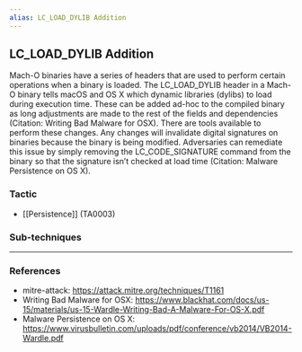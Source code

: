 ```yaml
---
alias: LC_LOAD_DYLIB Addition
---
```


## LC_LOAD_DYLIB Addition

Mach-O binaries have a series of headers that are used to perform certain operations when a binary is loaded. The LC_LOAD_DYLIB header in a Mach-O binary tells macOS and OS X which dynamic libraries (dylibs) to load during execution time. These can be added ad-hoc to the compiled binary as long adjustments are made to the rest of the fields and dependencies (Citation: Writing Bad Malware for OSX). There are tools available to perform these changes. Any changes will invalidate digital signatures on binaries because the binary is being modified. Adversaries can remediate this issue by simply removing the LC_CODE_SIGNATURE command from the binary so that the signature isn’t checked at load time (Citation: Malware Persistence on OS X).


### Tactic

- [[Persistence]] (TA0003)

### Sub-techniques


---
### References

- mitre-attack: https://attack.mitre.org/techniques/T1161
- Writing Bad Malware for OSX: https://www.blackhat.com/docs/us-15/materials/us-15-Wardle-Writing-Bad-A-Malware-For-OS-X.pdf
- Malware Persistence on OS X: https://www.virusbulletin.com/uploads/pdf/conference/vb2014/VB2014-Wardle.pdf
